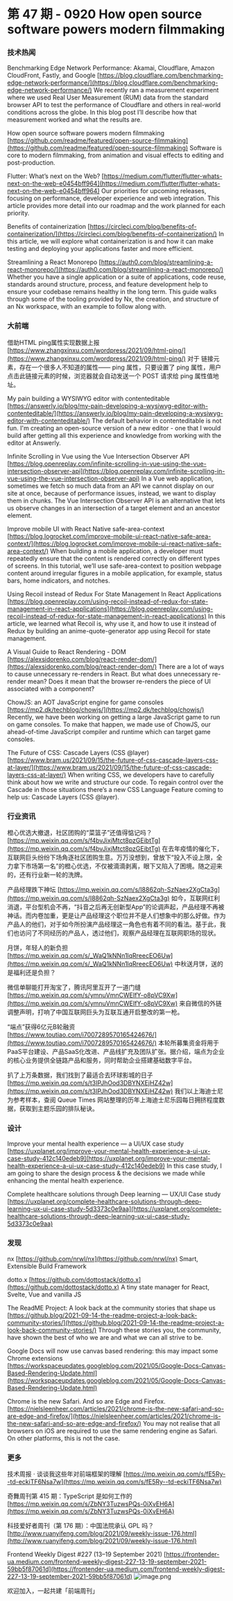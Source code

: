 # 第 47 期 - 0920 How open source software powers modern filmmaking
### 技术热闻
Benchmarking Edge Network Performance: Akamai, Cloudflare, Amazon CloudFront, Fastly, and Google
[https://blog.cloudflare.com/benchmarking-edge-network-performance/](https://blog.cloudflare.com/benchmarking-edge-network-performance/)
We recently ran a measurement experiment where we used Real User Measurement (RUM) data from the standard browser API to test the performance of Cloudflare and others in real-world conditions across the globe. In this blog post I’ll describe how that measurement worked and what the results are.

How open source software powers modern filmmaking
[https://github.com/readme/featured/open-source-filmmaking](https://github.com/readme/featured/open-source-filmmaking)
Software is core to modern filmmaking, from animation and visual effects to editing and post-production.

Flutter: What’s next on the Web?
[https://medium.com/flutter/flutter-whats-next-on-the-web-e0454bff964](https://medium.com/flutter/flutter-whats-next-on-the-web-e0454bff964)
Our priorities for upcoming releases, focusing on performance, developer experience and web integration. This article provides more detail into our roadmap and the work planned for each priority.

Benefits of containerization
[https://circleci.com/blog/benefits-of-containerization/](https://circleci.com/blog/benefits-of-containerization/)
In this article, we will explore what containerization is and how it can make testing and deploying your applications faster and more efficient.

Streamlining a React Monorepo
[https://auth0.com/blog/streamlining-a-react-monorepo/](https://auth0.com/blog/streamlining-a-react-monorepo/)
Whether you have a single application or a suite of applications, code reuse, standards around structure, process, and feature development help to ensure your codebase remains healthy in the long term. This guide walks through some of the tooling provided by Nx, the creation, and structure of an Nx workspace, with an example to follow along with.

### 大前端
借助HTML ping属性实现数据上报
[https://www.zhangxinxu.com/wordpress/2021/09/html-ping/](https://www.zhangxinxu.com/wordpress/2021/09/html-ping/)
对于 <a> 链接元素，存在一个很多人不知道的属性—— ping 属性，只要设置了 ping 属性，用户点击此链接元素的时候，浏览器就会自动发送一个 POST 请求给 ping 属性值地址。

My pain building a WYSIWYG editor with contenteditable
[https://answerly.io/blog/my-pain-developing-a-wysiwyg-editor-with-contenteditable/](https://answerly.io/blog/my-pain-developing-a-wysiwyg-editor-with-contenteditable/)
The default behavior in contenteditable is not fun. I'm creating an open-source version of a new editor - one that I would build after getting all this experience and knowledge from working with the editor at Answerly.

Infinite Scrolling in Vue using the Vue Intersection Observer API
[https://blog.openreplay.com/infinite-scrolling-in-vue-using-the-vue-intersection-observer-api](https://blog.openreplay.com/infinite-scrolling-in-vue-using-the-vue-intersection-observer-api)
In a Vue web application, sometimes we fetch so much data from an API we cannot display on our site at once, because of performance issues, instead, we want to display them in chunks. The Vue Intersection Observer API is an alternative that lets us observe changes in an intersection of a target element and an ancestor element.

Improve mobile UI with React Native safe-area-context
[https://blog.logrocket.com/improve-mobile-ui-react-native-safe-area-context/](https://blog.logrocket.com/improve-mobile-ui-react-native-safe-area-context/)
When building a mobile application, a developer must repeatedly ensure that the content is rendered correctly on different types of screens. In this tutorial, we’ll use safe-area-context to position webpage content around irregular figures in a mobile application, for example, status bars, home indicators, and notches.

Using Recoil instead of Redux For State Management In React Applications
[https://blog.openreplay.com/using-recoil-instead-of-redux-for-state-management-in-react-applications](https://blog.openreplay.com/using-recoil-instead-of-redux-for-state-management-in-react-applications)
In this article, we learned what Recoil is, why use it, and how to use it instead of Redux by building an anime-quote-generator app using Recoil for state management.

A Visual Guide to React Rendering - DOM
[https://alexsidorenko.com/blog/react-render-dom/](https://alexsidorenko.com/blog/react-render-dom/)
There are a lot of ways to cause unnecessary re-renders in React. But what does unnecessary re-render mean? Does it mean that the browser re-renders the piece of UI associated with a component?

ChowJS: an AOT JavaScript engine for game consoles
[https://mp2.dk/techblog/chowjs/](https://mp2.dk/techblog/chowjs/)
Recently, we have been working on getting a large JavaScript game to run on game consoles. To make that happen, we made use of ChowJS, our ahead-of-time JavaScript compiler and runtime which can target game consoles.

The Future of CSS: Cascade Layers (CSS @layer)
[https://www.bram.us/2021/09/15/the-future-of-css-cascade-layers-css-at-layer/](https://www.bram.us/2021/09/15/the-future-of-css-cascade-layers-css-at-layer/)
When writing CSS, we developers have to carefully think about how we write and structure our code. To regain control over the Cascade in those situations there’s a new CSS Language Feature coming to help us: Cascade Layers (CSS @layer).

### 行业资讯
橙心优选大撤退，社区团购的“菜篮子”还值得惦记吗？
[https://mp.weixin.qq.com/s/f4bvJixjMtct8pzGEibtTg](https://mp.weixin.qq.com/s/f4bvJixjMtct8pzGEibtTg)
在去年疫情的催化下，互联网巨头纷纷下场角逐社区团购生意。万万没想到，曾放下“投入不设上限，全力拿下市场第一名”的橙心优选，不仅被滴滴剥离，眼下又陷入了困境。随之迎来的，还有行业新一轮的洗牌。

产品经理跌下神坛
[https://mp.weixin.qq.com/s/I8862qh-SzNaex2XgCta3g](https://mp.weixin.qq.com/s/I8862qh-SzNaex2XgCta3g)
如今，互联网红利消退，平台型机会不再，“抖音之后再无创新型App”的论调声起，产品经理不再被神话。而内卷加重，更是让产品经理这个职位并不是人们想象中的那么好做。作为产品人的他们，对于如今所扮演产品经理这一角色也有着不同的看法。基于此，我们也访问了不同经历的产品人，透过他们，观察产品经理在互联网职场的现状。

月饼，年轻人的新负担
[https://mp.weixin.qq.com/s/_WaQ1kNNn1lqRreecEO6Uw](https://mp.weixin.qq.com/s/_WaQ1kNNn1lqRreecEO6Uw)
中秋送月饼，送的是福利还是负担？

微信单聊能打开淘宝了，腾讯阿里互开了一道门缝
[https://mp.weixin.qq.com/s/ymnuVmnCWEIfY-o8pVC9Xw](https://mp.weixin.qq.com/s/ymnuVmnCWEIfY-o8pVC9Xw)
来自微信的外链调整声明，打响了中国互联网巨头为互联互通开启整改的第一枪。

“端点”获得6亿元B轮融资
[https://www.toutiao.com/i7007289570165424676/](https://www.toutiao.com/i7007289570165424676/)
本轮所募集资金将用于PaaS平台建设、产品SaaS化改进、产品线扩充及团队扩张。据介绍，端点为企业的核心业务提供全链路产品和服务，同时帮助企业搭建基础数字平台。

扒了上万条数据，我们找到了最适合去环球影城的日子
[https://mp.weixin.qq.com/s/t3IPJhOod3DBYNXEjHZ42w](https://mp.weixin.qq.com/s/t3IPJhOod3DBYNXEjHZ42w)
我们以上海迪士尼为参考样本，查阅 Queue Times 网站整理的历年上海迪士尼乐园每日拥挤程度数据，获取到主题乐园的排队秘诀。

### 设计
Improve your mental health experience — a UI/UX case study
[https://uxplanet.org/improve-your-mental-health-experience-a-ui-ux-case-study-412c140edeb9](https://uxplanet.org/improve-your-mental-health-experience-a-ui-ux-case-study-412c140edeb9)
In this case study, I am going to share the design process & the decisions we made while enhancing the mental health experience.

Complete healthcare solutions through Deep learning — UX/UI Case study
[https://uxplanet.org/complete-healthcare-solutions-through-deep-learning-ux-ui-case-study-5d3373c0e9aa](https://uxplanet.org/complete-healthcare-solutions-through-deep-learning-ux-ui-case-study-5d3373c0e9aa)

### 发现
nx
[https://github.com/nrwl/nx](https://github.com/nrwl/nx)
Smart, Extensible Build Framework

dotto.x
[https://github.com/dottostack/dotto.x](https://github.com/dottostack/dotto.x)
A tiny state manager for React, Svelte, Vue and vanilla JS

The ReadME Project: A look back at the community stories that shape us
[https://github.blog/2021-09-14-the-readme-project-a-look-back-community-stories/](https://github.blog/2021-09-14-the-readme-project-a-look-back-community-stories/)
Through these stories you, the community, have shown the best of who we are and what we can all strive to be.

Google Docs will now use canvas based rendering: this may impact some Chrome extensions
[https://workspaceupdates.googleblog.com/2021/05/Google-Docs-Canvas-Based-Rendering-Update.html](https://workspaceupdates.googleblog.com/2021/05/Google-Docs-Canvas-Based-Rendering-Update.html)

Chrome is the new Safari. And so are Edge and Firefox.
[https://nielsleenheer.com/articles/2021/chrome-is-the-new-safari-and-so-are-edge-and-firefox/](https://nielsleenheer.com/articles/2021/chrome-is-the-new-safari-and-so-are-edge-and-firefox/)
You may not realise that all browsers on iOS are required to use the same rendering engine as Safari. On other platforms, this is not the case.

### 更多
技术周报 · 谈谈我这些年对前端框架的理解
[https://mp.weixin.qq.com/s/fE5Ry--td-eckiTF6Nsa7w](https://mp.weixin.qq.com/s/fE5Ry--td-eckiTF6Nsa7w)

奇舞周刊第 415 期：TypeScript 是如何工作的
[https://mp.weixin.qq.com/s/ZbNY3TuzwsPQs-0iXvEH6A](https://mp.weixin.qq.com/s/ZbNY3TuzwsPQs-0iXvEH6A)

科技爱好者周刊（第 176 期）：中国法院承认 GPL 吗？
[http://www.ruanyifeng.com/blog/2021/09/weekly-issue-176.html](http://www.ruanyifeng.com/blog/2021/09/weekly-issue-176.html)

Frontend Weekly Digest #227 (13–19 September 2021)
[https://frontender-ua.medium.com/frontend-weekly-digest-227-13-19-september-2021-59bb5f87061d](https://frontender-ua.medium.com/frontend-weekly-digest-227-13-19-september-2021-59bb5f87061d)
![image.png](https://cdn.nlark.com/yuque/0/2020/png/85771/1605930034828-7fc81343-651f-4a15-8465-eebe5a23cf61.png#height=31&id=C5Hpa&margin=%5Bobject%20Object%5D&name=image.png&originHeight=90&originWidth=2186&originalType=binary&ratio=1&size=14325&status=done&style=none&width=746)


欢迎加入，一起共建「前端周刊」

